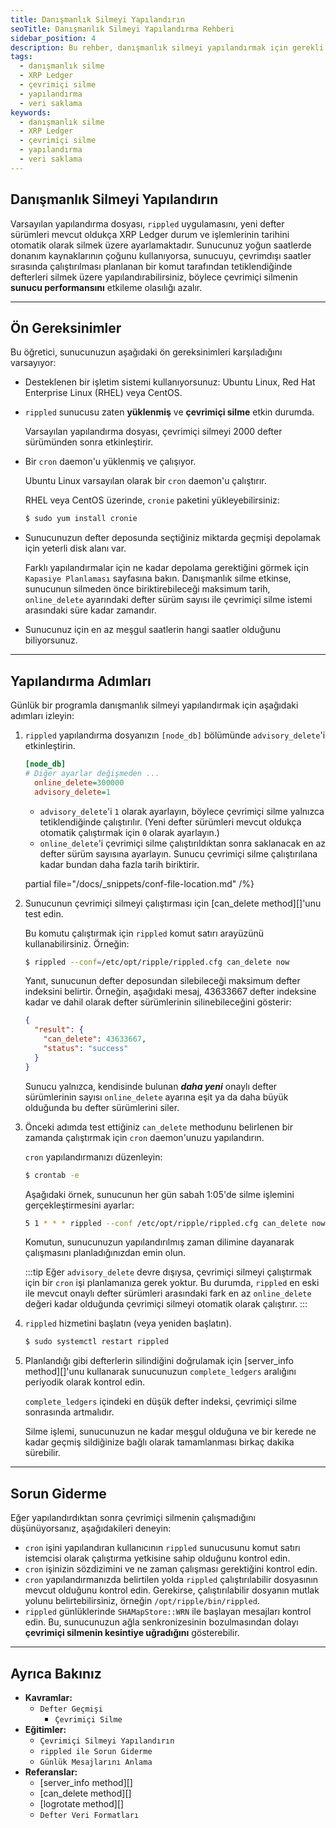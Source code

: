 ```yaml
---
title: Danışmanlık Silmeyi Yapılandırın
seoTitle: Danışmanlık Silmeyi Yapılandırma Rehberi
sidebar_position: 4
description: Bu rehber, danışmanlık silmeyi yapılandırmak için gerekli adımları ayrıntılı bir şekilde açıklamaktadır. Sunucunuzun performansını artırmak için çevrimiçi silme süreçlerini optimize edin.
tags: 
  - danışmanlık silme
  - XRP Ledger
  - çevrimiçi silme
  - yapılandırma
  - veri saklama
keywords: 
  - danışmanlık silme
  - XRP Ledger
  - çevrimiçi silme
  - yapılandırma
  - veri saklama
---
```


## Danışmanlık Silmeyi Yapılandırın

Varsayılan yapılandırma dosyası, `rippled` uygulamasını, yeni defter sürümleri mevcut oldukça XRP Ledger durum ve işlemlerinin tarihini otomatik olarak silmek üzere ayarlamaktadır. Sunucunuz yoğun saatlerde donanım kaynaklarının çoğunu kullanıyorsa, sunucuyu, çevrimdışı saatler sırasında çalıştırılması planlanan bir komut tarafından tetiklendiğinde defterleri silmek üzere yapılandırabilirsiniz, böylece çevrimiçi silmenin **sunucu performansını** etkileme olasılığı azalır.

---

## Ön Gereksinimler

Bu öğretici, sunucunuzun aşağıdaki ön gereksinimleri karşıladığını varsayıyor:

- Desteklenen bir işletim sistemi kullanıyorsunuz: Ubuntu Linux, Red Hat Enterprise Linux (RHEL) veya CentOS.
- `rippled` sunucusu zaten **yüklenmiş** ve **çevrimiçi silme** etkin durumda.

    Varsayılan yapılandırma dosyası, çevrimiçi silmeyi 2000 defter sürümünden sonra etkinleştirir.

- Bir `cron` daemon'u yüklenmiş ve çalışıyor.

    Ubuntu Linux varsayılan olarak bir `cron` daemon'u çalıştırır.

    RHEL veya CentOS üzerinde, `cronie` paketini yükleyebilirsiniz:

    ```bash
    $ sudo yum install cronie
    ```

- Sunucunuzun defter deposunda seçtiğiniz miktarda geçmişi depolamak için yeterli disk alanı var.

    Farklı yapılandırmalar için ne kadar depolama gerektiğini görmek için `Kapasiye Planlaması` sayfasına bakın. Danışmanlık silme etkinse, sunucunun silmeden önce biriktirebileceği maksimum tarih, `online_delete` ayarındaki defter sürüm sayısı ile çevrimiçi silme istemi arasındaki süre kadar zamandır.

- Sunucunuz için en az meşgul saatlerin hangi saatler olduğunu biliyorsunuz.

---

## Yapılandırma Adımları

Günlük bir programla danışmanlık silmeyi yapılandırmak için aşağıdaki adımları izleyin:

1. `rippled` yapılandırma dosyanızın `[node_db]` bölümünde `advisory_delete`'i etkinleştirin.

    ```ini
    [node_db]
    # Diğer ayarlar değişmeden ...
      online_delete=300000
      advisory_delete=1
    ```

    - `advisory_delete`'i `1` olarak ayarlayın, böylece çevrimiçi silme yalnızca tetiklendiğinde çalıştırılır. (Yeni defter sürümleri mevcut oldukça otomatik çalıştırmak için `0` olarak ayarlayın.)
    - `online_delete`'i çevrimiçi silme çalıştırıldıktan sonra saklanacak en az defter sürüm sayısına ayarlayın. Sunucu çevrimiçi silme çalıştırılana kadar bundan daha fazla tarih biriktirir.

    partial file="/docs/_snippets/conf-file-location.md" /%}

2. Sunucunun çevrimiçi silmeyi çalıştırması için [can_delete method][]'unu test edin.

    Bu komutu çalıştırmak için `rippled` komut satırı arayüzünü kullanabilirsiniz. Örneğin:

    ```bash
    $ rippled --conf=/etc/opt/ripple/rippled.cfg can_delete now
    ```

    Yanıt, sunucunun defter deposundan silebileceği maksimum defter indeksini belirtir. Örneğin, aşağıdaki mesaj, 43633667 defter indeksine kadar ve dahil olarak defter sürümlerinin silinebileceğini gösterir:

    ```json
    {
      "result": {
        "can_delete": 43633667,
        "status": "success"
      }
    }
    ```

    Sunucu yalnızca, kendisinde bulunan **_daha yeni_** onaylı defter sürümlerinin sayısı `online_delete` ayarına eşit ya da daha büyük olduğunda bu defter sürümlerini siler.

3. Önceki adımda test ettiğiniz `can_delete` methodunu belirlenen bir zamanda çalıştırmak için `cron` daemon'unuzu yapılandırın.

    `cron` yapılandırmanızı düzenleyin:

    ```bash
    $ crontab -e
    ```

    Aşağıdaki örnek, sunucunun her gün sabah 1:05'de silme işlemini gerçekleştirmesini ayarlar:

    ```bash
    5 1 * * * rippled --conf /etc/opt/ripple/rippled.cfg can_delete now
    ```

    Komutun, sunucunuzun yapılandırılmış zaman dilimine dayanarak çalışmasını planladığınızdan emin olun.

    :::tip
    Eğer `advisory_delete` devre dışıysa, çevrimiçi silmeyi çalıştırmak için bir `cron` işi planlamanıza gerek yoktur. Bu durumda, `rippled` en eski ile mevcut onaylı defter sürümleri arasındaki fark en az `online_delete` değeri kadar olduğunda çevrimiçi silmeyi otomatik olarak çalıştırır.
    :::

4. `rippled` hizmetini başlatın (veya yeniden başlatın).

    ```bash
    $ sudo systemctl restart rippled
    ```

5. Planlandığı gibi defterlerin silindiğini doğrulamak için [server_info method][]'unu kullanarak sunucunuzun `complete_ledgers` aralığını periyodik olarak kontrol edin.

    `complete_ledgers` içindeki en düşük defter indeksi, çevrimiçi silme sonrasında artmalıdır.

    Silme işlemi, sunucunuzun ne kadar meşgul olduğuna ve bir kerede ne kadar geçmiş sildiğinize bağlı olarak tamamlanması birkaç dakika sürebilir.

---

## Sorun Giderme

Eğer yapılandırdıktan sonra çevrimiçi silmenin çalışmadığını düşünüyorsanız, aşağıdakileri deneyin:

- `cron` işini yapılandıran kullanıcının `rippled` sunucusunu komut satırı istemcisi olarak çalıştırma yetkisine sahip olduğunu kontrol edin.
- `cron` işinizin sözdizimini ve ne zaman çalışması gerektiğini kontrol edin.
- `cron` yapılandırmanızda belirtilen yolda `rippled` çalıştırılabilir dosyasının mevcut olduğunu kontrol edin. Gerekirse, çalıştırılabilir dosyanın mutlak yolunu belirtebilirsiniz, örneğin `/opt/ripple/bin/rippled`.
- `rippled` günlüklerinde `SHAMapStore::WRN` ile başlayan mesajları kontrol edin. Bu, sunucunuzun ağla senkronizesinin bozulmasından dolayı **çevrimiçi silmenin kesintiye uğradığını** gösterebilir.

---

## Ayrıca Bakınız

- **Kavramlar:**
    - `Defter Geçmişi`
        - `Çevrimiçi Silme`
- **Eğitimler:**
    - `Çevrimiçi Silmeyi Yapılandırın`
    - `rippled ile Sorun Giderme`
    - `Günlük Mesajlarını Anlama`
- **Referanslar:**
    - [server_info method][]
    - [can_delete method][]
    - [logrotate method][]
    - `Defter Veri Formatları`

